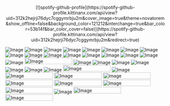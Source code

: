 <p align="center">
[![spotify-github-profile](https://spotify-github-profile.kittinanx.com/api/view?uid=312k2hejrji76dyc7cggymrbju2m&cover_image=true&theme=novatorem&show_offline=false&background_color=121212&interchange=true&bar_color=53b14f&bar_color_cover=false)](https://spotify-github-profile.kittinanx.com/api/view?uid=312k2hejrji76dyc7cggymrbju2m&redirect=true)
</p>

![Image](https://github.com/user-attachments/assets/21c22f57-89f2-42e7-9027-94f01e937dd2) ![Image](https://github.com/user-attachments/assets/6660a284-e83d-41af-aea7-fbec696edf88) ![Image](https://github.com/user-attachments/assets/8ca8c895-c7b0-4a30-a16c-9ae28de2548c) ![Image](https://github.com/user-attachments/assets/cfd1a9a2-ba03-4880-89be-dbbc284f149b) ![Image](https://github.com/user-attachments/assets/e4152d8c-e521-4775-84af-ca04b3f73a56) ![Image](https://github.com/user-attachments/assets/a6fd51a8-4a99-4c96-bbda-4c8cc65b17d3) ![Image](https://github.com/user-attachments/assets/14988871-5ec3-4033-b6f6-c7dc4773543e) ![Image](https://github.com/user-attachments/assets/a6c4c8f5-0016-4bd9-9131-3d0784784840) ![Image](https://github.com/user-attachments/assets/901b0665-e4ad-4665-bd63-9424ec25a124) ![Image](https://github.com/user-attachments/assets/01f42364-b75c-45ce-9b10-bcdcbbfd76b2) ![Image](https://github.com/user-attachments/assets/642a2706-c568-4895-83fb-d7c6f5111656) ![Image](https://github.com/user-attachments/assets/29ef7412-f0c2-47f5-8e18-6ec4760ee0fd) ![Image](https://github.com/user-attachments/assets/67d97f96-b810-4255-b102-bdf58e1949f3)  ![Image](https://github.com/user-attachments/assets/b95fd3d7-11e9-433d-ab2f-f9bf94aced8d) ![Image](https://github.com/user-attachments/assets/e869602d-0b33-489c-ba28-54f4b8e49d8a) ![Image](https://github.com/user-attachments/assets/545adc59-efe9-405c-aa56-65164bfcf9b7) ![Image](https://github.com/user-attachments/assets/1b9b086f-4c3c-4199-87b4-f70ed526f630) <img width="150" height="20" alt="Image" src="https://github.com/user-attachments/assets/144aea2f-d975-4b05-b519-e3bba10915b3" /> ![Image](https://github.com/user-attachments/assets/11b0fdcd-5b19-4fd9-9e54-c2501033a489) ![Image](https://github.com/user-attachments/assets/ab6c79f5-e25c-4b84-9d1d-fce1c82ff440) ![Image](https://github.com/user-attachments/assets/ec4558e2-3afd-41ac-b5e7-de93173822b1) ![Image](https://github.com/user-attachments/assets/92f59647-cc9e-445b-b2cb-b0f50eb6adbc) ![Image](https://github.com/user-attachments/assets/47c43ff2-d756-41e1-80e5-b093c910388c) ![Image](https://github.com/user-attachments/assets/11e761b3-af59-47b5-aa80-09a5efdf0aaa) ![Image](https://github.com/user-attachments/assets/ec238328-6895-4463-a401-a2c5c256b72a) <img width="150" height="20" alt="Image" src="https://github.com/user-attachments/assets/c0d0cac6-4b0d-466f-a874-4abc2f0443c7" /> ![Image](https://github.com/user-attachments/assets/f983af00-38bf-4ac6-b99b-77e1feb8166d) <img width="150" height="20" alt="Image" src="https://github.com/user-attachments/assets/ad78d297-0dd9-43d3-99c6-8b59572dfad5" /> <img width="150" height="20" alt="Image" src="https://github.com/user-attachments/assets/0fcddc62-5b21-45d8-882b-35c5d0eb0bd2" /> <img width="150" height="20" alt="image" src="https://github.com/user-attachments/assets/4020ddb6-9e71-44d0-b816-95c424b586d1" /> <img width="150" height="20" alt="Image" src="https://github.com/user-attachments/assets/45785ab9-9d8c-4111-80c3-82f0d6f99fca" /> <img width="150" height="20" alt="Image" src="https://github.com/user-attachments/assets/d28d2741-13be-4e5c-9631-2a5e9046a98a" /> <img width="150" height="20" alt="image" src="https://github.com/user-attachments/assets/6dc70182-3ac8-41bb-8be2-c5574ed2e154" /> <img width="150" height="20" alt="Image" src="https://github.com/user-attachments/assets/a6012892-c178-45b5-ba46-fe84bc8fa389" /> ![Image](https://github.com/user-attachments/assets/c94d33b0-49fd-49ca-8b98-095da46acbba) <img width="150" height="20" alt="Image" src="https://github.com/user-attachments/assets/5f4be253-313a-423e-8bd0-cd5e4e5a4eb9" /> <img width="150" height="20" alt="Image" src="https://github.com/user-attachments/assets/5f1854d5-eaac-42fb-b808-9d128dd29a65" /> 





